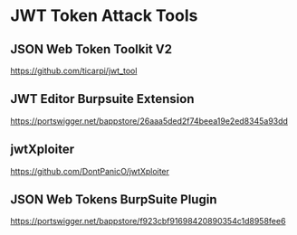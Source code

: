# JWT Token Attack Tools

## JSON Web Token Toolkit V2
https://github.com/ticarpi/jwt_tool

## JWT Editor Burpsuite Extension
https://portswigger.net/bappstore/26aaa5ded2f74beea19e2ed8345a93dd

## jwtXploiter
https://github.com/DontPanicO/jwtXploiter

## JSON Web Tokens BurpSuite Plugin
https://portswigger.net/bappstore/f923cbf91698420890354c1d8958fee6
